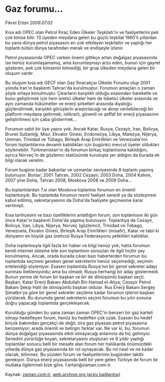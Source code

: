 # Gaz forumu...

*Fikret Ertan 2009.07.02*

<tr><td class="metin" colspan="2" style="padding-top: 20px; padding-left: 5px; padding-right: 10px;">Kısa adı OPEC olan Petrol İhraç Eden Ülkeler Teşkilatı'nı ve faaliyetlerini pek çok kimse bilir. 13 üyeden meydana gelen bu güçlü teşkilat 1960'lı yıllardan bu yana dünya petrol piyasasını en çok etkileyen teşkilattır ve yaptığı her toplantı bütün dünya tarafından merak ve endişeyle izlenir.</td></tr><tr><td class="metin" colspan="2" style="padding-top: 20px; padding-left: 5px; padding-right: 10px;"><p>Petrol piyasasında OPEC varken önemi gittikçe artan doğalgaz piyasasında ise henüz kurumlaşamamış, ama kurumlaşmayı arzu eden, bunun için gayret gösteren, pek çok kimsenin bilmediği, bir grup ülkeden meydana gelen bir oluşum vardır.
<p>Bu oluşum kısa adı GECF olan Gaz İhracatçısı Ülkeler Forumu olup 2001 yılında İran'ın başkenti Tahran'da kurulmuştur. Forumun amaçları o zaman şöyle ortaya konulmuştu: Çıkarların karşılıklı olduğu esasından hareketle ve bunu geliştirmek için hem üretici ülkeler hem de tüketici ülkeler arasında ve aynı zamanda hükümetler ve enerji şirketleri arasında diyaloğu güçlendirmek, karşılıklı görüşlerin araştırılacağı ve alınıp verilebileceği bir platform meydana getirmek; istikrarlı, güvenli ve şeffaf bir enerji piyasasının geliştirilmesi için çaba göstermek...
<p>Forumun sabit bir üye yapısı yok. Ancak Katar, Rusya, Cezayir, İran, Bolivya, Brunei Sultanlığı, Mısır, Ekvator Ginesi, Endonezya, Libya, Malezya, Nijerya, Umman, Trinidad ve Tobago, Birleşik Arap Emirlikleri ve Venezuela'nın forum toplantılarına devamlı katıldıkları için bugünkü mevcut üyeler oldukları söylenebilir. Türkmenistan'ın da forumun birkaç toplantısına katıldığını, ayrıca Norveç'in de gözlemci statüsünde kuruluşta yer aldığını da burada ek bilgi olarak verelim.
<p>Forum bugüne kadar bakanlar ve uzmanlar seviyesinde 8 toplantı yapmış bulunuyor. Bunlar; 2001 Tahran, 2002 Cezayir, 2003 Doha, 2004 Kahire, 2007 yine Doha, Tahran 2008, Moskova 2008 ve 2009 Doha...
<p>Bu toplantılardan 7.si olan Moskova toplantısı forumun en önemli toplantısıydı. Bu toplantıda forumun resmî faaliyet senedi ya da sözleşmesi kabul edilmiş, sekretaryasının da Doha'da faaliyete geçmesine karar verilmişti.
<p>Kısa tarihçesini ve bazı özelliklerini anlattığım forum, son toplantısını iki gün önce Katar'ın başkenti Doha'da yapmış bulunuyor. Toplantıya da Cezayir, Bolivya, İran, Libya, Nijerya, Norveç (gözlemci), Trinidad ve Tobago, Venezuela, Ekvator Ginesi, Birleşik Arap Emirlikleri (misafir), Katar ve tabii ki dünyanın en büyük gaz üreticisi Rusya Federasyonu yetkilileri katıldılar.
<p>Doha toplantısıyla ilgili fazla bir haber ve bilgi henüz yok; hatta forumun kendi internet sitesine bile son toplantının sonuçları ile ilgili hiçbir şey konulmamış. Ancak, orada burada çıkan bazı haberlerden forumun bu toplantıda seçmesi gereken genel sekreterini henüz seçemediği, seçimin ertelendiği söyleniyor. Esasen toplantıda Rusya'nın bir genel sekreter adayı sunması bekleniyordu; ama bu olmadı; Rusya herhangi bir aday göstermedi. Bunun yerine de forum bir başkan ve bir de dönüşümlü başkan seçti. Başkan, Katar Enerji Bakanı Abdullah Bin Hamad el-Atiya; Cezayir Petrol Bakanı Şekip Halil de dönüşümlü başkan oldular. Rus Enerji Bakanı Sergey Şimatko'ya göre bir genel sekreter seçilene kadar forumun işlerini başkan yürütecek. Bu durumda genel sekreterin seçimi forumun bu yılın sonuna doğru yapacağı toplantıda gerçekleşecek.
<p>Kurulduğu günden bu yana zaman zaman OPEC'in benzeri bir gaz karteli olmayı hedefleyen forum, henüz bu hedeften çok uzak. Esasen bu hedef birçok bakımdan gerçekçi de değil; zira gaz piyasası petrol piyasasına benzemiyor; arada önemli ve belirgin farklar var. Ne var ki, bu, forumun dünya doğalgaz piyasasında etkili olmayacağı anlamına da hiç gelmiyor. Senedini yürürlüğe koyan, sekretaryasını oluşturan ve 8 yıldır yaptığı toplantılar sonucu belli bir mesafe alan forum her halükarda önümüzdeki yıllarda dünya gaz piyasasında bir rol oynayacak. Bu rol nasıl ve ne kadar olacak, bilinmez. Bu yüzden forum ve faaliyetlerinin bugünden takibi gerekiyor. Dünya enerji piyasasında belli bir yere gelen Türkiye de forum ile mutlaka ilgilenmeli bize göre. f.ertan@zaman.com.tr<br/></p></p></p></p></p></p></p></p></td></tr>

Kaynak: [zaman.com.tr](http://zaman.com.tr/yazar.do?yazino=865151), [web.archive.org (arşiv bağlantısı)](http://web.archive.org/web/20090712080225/http://www.zaman.com.tr:80/yazar.do?yazino=865151)
